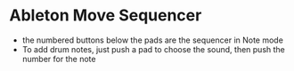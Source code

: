 # Ableton Move Sequencer

- the numbered buttons below the pads are the sequencer in Note mode
- To add drum notes, just push a pad to choose the sound, then push the number for the note
